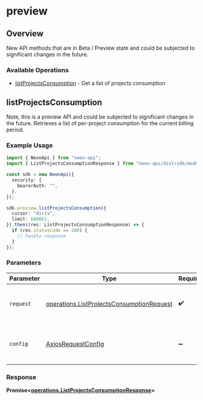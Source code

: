 # preview

## Overview

New API methods that are in Beta / Preview state and could be subjected to significant changes in the future.

### Available Operations

* [listProjectsConsumption](#listprojectsconsumption) - Get a list of projects consumption

## listProjectsConsumption

Note, this is a preview API and could be subjected to significant changes in the future.
Retrieves a list of per-project consumption for the current billing period.


### Example Usage

```typescript
import { NeonApi } from "neon-api";
import { ListProjectsConsumptionResponse } from "neon-api/dist/sdk/models/operations";

const sdk = new NeonApi({
  security: {
    bearerAuth: "",
  },
});

sdk.preview.listProjectsConsumption({
  cursor: "dicta",
  limit: 688661,
}).then((res: ListProjectsConsumptionResponse) => {
  if (res.statusCode == 200) {
    // handle response
  }
});
```

### Parameters

| Parameter                                                                                              | Type                                                                                                   | Required                                                                                               | Description                                                                                            |
| ------------------------------------------------------------------------------------------------------ | ------------------------------------------------------------------------------------------------------ | ------------------------------------------------------------------------------------------------------ | ------------------------------------------------------------------------------------------------------ |
| `request`                                                                                              | [operations.ListProjectsConsumptionRequest](../../models/operations/listprojectsconsumptionrequest.md) | :heavy_check_mark:                                                                                     | The request object to use for the request.                                                             |
| `config`                                                                                               | [AxiosRequestConfig](https://axios-http.com/docs/req_config)                                           | :heavy_minus_sign:                                                                                     | Available config options for making requests.                                                          |


### Response

**Promise<[operations.ListProjectsConsumptionResponse](../../models/operations/listprojectsconsumptionresponse.md)>**

